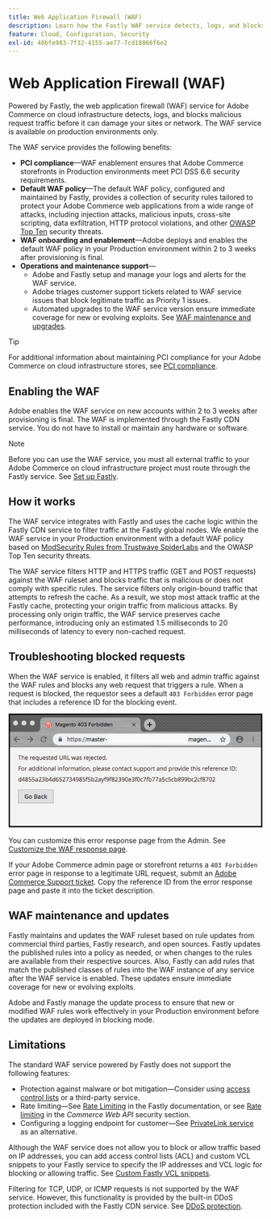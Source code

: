 ```yaml
---
title: Web Application Firewall (WAF)
description: Learn how the Fastly WAF service detects, logs, and blocks malicious request traffic before it can damage the Adobe Commerce network or sites.
feature: Cloud, Configuration, Security
exl-id: 40bfe983-7f32-4155-ae77-7cd18866f6e2
---
```

# Web Application Firewall (WAF)

Powered by Fastly, the web application firewall (WAF) service for Adobe Commerce on cloud infrastructure detects, logs, and blocks malicious request traffic before it can damage your sites or network. The WAF service is available on production environments only.

The WAF service provides the following benefits:

- **PCI compliance**—WAF enablement ensures that Adobe Commerce storefronts in Production environments meet PCI DSS 6.6 security requirements.
- **Default WAF policy**—The default WAF policy, configured and maintained by Fastly, provides a collection of security rules tailored to protect your Adobe Commerce web applications from a wide range of attacks, including injection attacks, malicious inputs, cross-site scripting, data exfiltration, HTTP protocol violations, and other [OWASP Top Ten](https://owasp.org/www-project-top-ten/) security threats.
- **WAF onboarding and enablement**—Adobe deploys and enables the default WAF policy in your Production environment within 2 to 3 weeks after provisioning is final.
- **Operations and maintenance support**—
  - Adobe and Fastly setup and manage your logs and alerts for the WAF service.
  - Adobe triages customer support tickets related to WAF service issues that block legitimate traffic as Priority 1 issues.
  - Automated upgrades to the WAF service version ensure immediate coverage for new or evolving exploits. See [WAF maintenance and upgrades](#waf-maintenance-and-updates).

>[!TIP]
>
>For additional information about maintaining PCI compliance for your Adobe Commerce on cloud infrastructure stores, see [PCI compliance](https://business.adobe.com/products/magento/pci-compliance.html).

## Enabling the WAF

Adobe enables the WAF service on new accounts within 2 to 3 weeks after provisioning is final. The WAF is implemented through the Fastly CDN service. You do not have to install or maintain any hardware or software.

>[!NOTE]
>
>Before you can use the WAF service, you must all external traffic to your Adobe Commerce on cloud infrastructure project must route through the Fastly service. See [Set up Fastly](fastly-configuration.md).

## How it works

The WAF service integrates with Fastly and uses the cache logic within the Fastly CDN service to filter traffic at the Fastly global nodes. We enable the WAF service in your Production environment with a default WAF policy based on [ModSecurity Rules from Trustwave SpiderLabs](https://github.com/owasp-modsecurity/ModSecurity) and the OWASP Top Ten security threats.

The WAF service filters HTTP and HTTPS traffic (GET and POST requests) against the WAF ruleset and blocks traffic that is malicious or does not comply with specific rules. The service filters only origin-bound traffic that attempts to refresh the cache. As a result, we stop most attack traffic at the Fastly cache, protecting your origin traffic from malicious attacks. By processing only origin traffic, the WAF service preserves cache performance, introducing only an estimated 1.5 milliseconds to 20 milliseconds of latency to every non-cached request.

## Troubleshooting blocked requests

When the WAF service is enabled, it filters all web and admin traffic against the WAF rules and blocks any web request that triggers a rule. When a request is blocked, the requestor sees a default `403 Forbidden` error page that includes a reference ID for the blocking event.

![WAF error page](../../assets/cdn/fastly-waf-403-error.png)

You can customize this error response page from the Admin. See [Customize the WAF response page](fastly-custom-response.md#customize-the-waf-error-page).

If your Adobe Commerce admin page or storefront returns a `403 Forbidden` error page in response to a legitimate URL request, submit an [Adobe Commerce Support ticket](https://experienceleague.adobe.com/docs/commerce-knowledge-base/kb/help-center-guide/magento-help-center-user-guide.html#submit-ticket). Copy the reference ID from the error response page and paste it into the ticket description.

## WAF maintenance and updates

Fastly maintains and updates the WAF ruleset based on rule updates from commercial third parties, Fastly research, and open sources. Fastly updates the published rules into a policy as needed, or when changes to the rules are available from their respective sources. Also, Fastly can add rules that match the published classes of rules into the WAF instance of any service after the WAF service is enabled. These updates ensure immediate coverage for new or evolving exploits.

Adobe and Fastly manage the update process to ensure that new or modified WAF rules work effectively in your Production environment before the updates are deployed in blocking mode.

## Limitations

The standard WAF service powered by Fastly does not support the following features:

- Protection against malware or bot mitigation—Consider using [access control lists](./fastly-vcl-allowlist.md) or a third-party service.
- Rate limiting—See [Rate Limiting](https://github.com/fastly/fastly-magento2/blob/master/Documentation/Guides/RATE-LIMITING.md) in the Fastly documentation, or see [Rate limiting](https://developer.adobe.com/commerce/webapi/get-started/rate-limiting/) in the _Commerce Web API_ security section.
- Configuring a logging endpoint for customer—See [PrivateLink service](../development/privatelink-service.md) as an alternative.

Although the WAF service does not allow you to block or allow traffic based on IP addresses, you can add access control lists (ACL) and custom VCL snippets to your Fastly service to specify the IP addresses and VCL logic for blocking or allowing traffic. See [Custom Fastly VCL snippets](fastly-vcl-custom-snippets.md).

Filtering for TCP, UDP, or ICMP requests is not supported by the WAF service. However, this functionality is provided by the built-in DDoS protection included with the Fastly CDN service. See [DDoS protection](fastly.md#ddos-protection).
